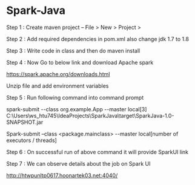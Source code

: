 # Spark-Java 

Step 1 : Create maven project – File > New > Project > 

Step 2 : Add required dependencies in pom.xml also change jdk 1.7 to 1.8 

Step 3 : Write code in class and then do maven install 

Step 4 : Now Go to below link and download Apache spark 

https://spark.apache.org/downloads.html 

Unzip file and add environment variables 

Step 5 : Run following command into command prompt 

spark-submit --class org.example.App --master local[3] C:\Users\ws_htu745\IdeaProjects\SparkJava\target\SparkJava-1.0-SNAPSHOT.jar 

Spark-submit –class <package.mainclass> --master local[number of executors / threads] <jar file path> 

Step 6 : On successful run of above command it will provide SparkUI link 

Step 7 : We can observe details about the job on Spark UI 

http://htwpunltp0617.hoonartek03.net:4040/ 
